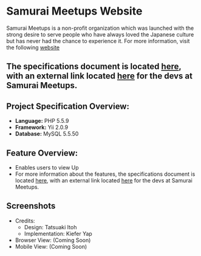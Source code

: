 # Samurai Meetups Website

Samurai Meetups is a non-profit organization which was launched with the strong desire to serve people who have always loved the Japanese culture but has never had the chance to experience it. For more information, visit the following [website](http://www.meetup.com/en-US/https-www-facebook-com-samuraimeetups/)

The specifications document is located [here](https://github.com/kieferyap/samurai-meetups/blob/develop/specifications-document.pdf), with an external link located [here](https://docs.google.com/document/d/13UPnuC5yzWI8EqlRiTqM4Mfo5KutagmE5YJbLtW9Awo/edit) for the devs at Samurai Meetups.
-----------------------

## Project Specification Overview:
- **Language:** PHP 5.5.9
- **Framework:** Yii 2.0.9
- **Database:** MySQL 5.5.50

## Feature Overview:
- Enables users to view Up
- For more information about the features, the specifications document is located [here](#), with an external link located [here](https://docs.google.com/document/d/13UPnuC5yzWI8EqlRiTqM4Mfo5KutagmE5YJbLtW9Awo/edit) for the devs at Samurai Meetups.

## Screenshots
- Credits:
	- Design: Tatsuaki Itoh
	- Implementation: Kiefer Yap
- Browser View: (Coming Soon)
- Mobile View: (Coming Soon)


